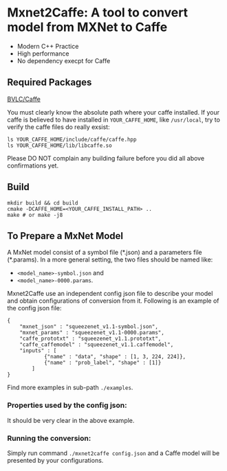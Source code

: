 
# Mxnet2Caffe: A tool to convert model from MXNet to Caffe
- Modern C++ Practice
- High performance
- No dependency execpt for Caffe

## Required Packages
[BVLC/Caffe](https://github.com/BVLC/caffe)

You must clearly know the absolute path where your caffe installed. If your caffe is believed to have installed in `YOUR_CAFFE_HOME`, like `/usr/local`, try to verify the caffe files do really exsist:
```
ls YOUR_CAFFE_HOME/include/caffe/caffe.hpp
ls YOUR_CAFFE_HOME/lib/libcaffe.so
```
Please DO NOT complain any building failure before you did all above confirmations yet.

## Build
```
mkdir build && cd build
cmake -DCAFFE_HOME=<YOUR_CAFFE_INSTALL_PATH> ..
make # or make -j8
```

## To Prepare a MxNet Model
A MxNet model consist of a symbol file (\*.json) and a parameters file (\*.params). In a more general setting, the two files should be named like:
 - `<model_name>-symbol.json` and
 - `<model_name>-0000.params`.

Mxnet2Caffe use an independent config json file to describe your model and obtain configurations of conversion from it. Following is an example of the config json file:
```
{
	"mxnet_json" : "squeezenet_v1.1-symbol.json",
	"mxnet_params" : "squeezenet_v1.1-0000.params",
	"caffe_prototxt" : "squeezenet_v1.1.prototxt",
	"caffe_caffemodel" : "squeezenet_v1.1.caffemodel",
	"inputs" : [
			{"name" : "data", "shape" : [1, 3, 224, 224]},
			{"name" : "prob_label", "shape" : [1]}
		]
}
```
Find more examples in sub-path `./examples`.

### Properties used by the config json:
It should be very clear in the above example.

### Running the conversion:
Simply run command `./mxnet2caffe config.json` and a Caffe model will be presented by your configurations.

